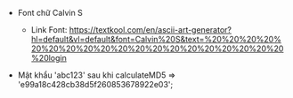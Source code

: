 - Font chữ Calvin S
    + Link Font: https://textkool.com/en/ascii-art-generator?hl=default&vl=default&font=Calvin%20S&text=%20%20%20%20%20%20%20%20%20%20%20%20%20%20%20%20%20%20%20%20login

- Mật khẩu 'abc123' sau khi calculateMD5 => 'e99a18c428cb38d5f260853678922e03';
